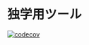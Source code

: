 # 独学用ツール

[![codecov](https://codecov.io/gh/bz0/dokugaku-fe/graph/badge.svg?token=DCRZ0QIQI1)](https://codecov.io/gh/bz0/dokugaku-fe)
